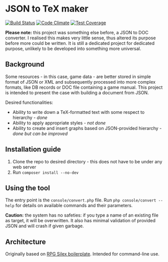 # JSON to TeX maker
[![Build Status](https://travis-ci.org/mikron-ia/json2tex.svg?branch=master)](https://travis-ci.org/mikron-ia/json2tex)
[![Code Climate](https://codeclimate.com/github/mikron-ia/json2tex/badges/gpa.svg)](https://codeclimate.com/github/mikron-ia/json2tex)
[![Test Coverage](https://codeclimate.com/github/mikron-ia/json2tex/badges/coverage.svg)](https://codeclimate.com/github/mikron-ia/json2tex/coverage)

**Please note:** this project was something else before, a JSON to DOC converter. I realised this makes very little sense, thus altered its purpose before more could be written. It is still a dedicated project for dedicated purpose, unlikely to be developed into something more universal.

## Background
Some resources - in this case, game data - are better stored in simple format of JSON or XML and subsequently processed into more complex formats, like DB records or DOC file containing a game manual. This project is intended to present the case with building a document from JSON. 

Desired functionalities:

- Ability to write down a TeX-formatted text with some respect to hierarchy - *done*
- Ability to apply appropriate styles - *not done*
- Ability to create and insert graphs based on JSON-provided hierarchy - *done but can be improved*

## Installation guide
1. Clone the repo to desired directory - this does not have to be under any web server
1. Run `composer install --no-dev`

## Using the tool
The entry point is the `console/convert.php` file. Run `php console/convert --help` for details on available commands and their parameters.

**Caution:** the system has no safeties: if you type a name of an existing file as target, it will be overwritten. It also has minimal validation of provided JSON and will crash if given garbage.

## Architecture
Originally based on [RPG Silex boilerplate](/mikron-ia/rpg-boilerplate-silex). Intended for command-line use.
